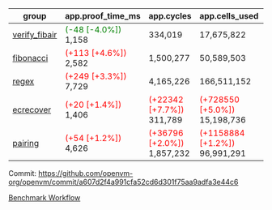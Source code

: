 | group | app.proof_time_ms | app.cycles | app.cells_used | leaf.proof_time_ms | leaf.cycles | leaf.cells_used |
| -- | -- | -- | -- | -- | -- | -- |
| [verify_fibair](https://github.com/openvm-org/openvm/blob/benchmark-results/benchmarks-pr/1613/verify_fibair-a607d2f4a991cfa52cd6d301f75aa9adfa3e44c6.md) |<span style='color: green'>(-48 [-4.0%])</span> 1,158 |  334,019 |  17,675,822 |- | - | - |
| [fibonacci](https://github.com/openvm-org/openvm/blob/benchmark-results/benchmarks-pr/1613/fibonacci-a607d2f4a991cfa52cd6d301f75aa9adfa3e44c6.md) |<span style='color: red'>(+113 [+4.6%])</span> 2,582 |  1,500,277 |  50,589,503 |- | - | - |
| [regex](https://github.com/openvm-org/openvm/blob/benchmark-results/benchmarks-pr/1613/regex-a607d2f4a991cfa52cd6d301f75aa9adfa3e44c6.md) |<span style='color: red'>(+249 [+3.3%])</span> 7,729 |  4,165,226 |  166,511,152 |- | - | - |
| [ecrecover](https://github.com/openvm-org/openvm/blob/benchmark-results/benchmarks-pr/1613/ecrecover-a607d2f4a991cfa52cd6d301f75aa9adfa3e44c6.md) |<span style='color: red'>(+20 [+1.4%])</span> 1,406 | <span style='color: red'>(+22342 [+7.7%])</span> 311,789 | <span style='color: red'>(+728550 [+5.0%])</span> 15,198,736 |- | - | - |
| [pairing](https://github.com/openvm-org/openvm/blob/benchmark-results/benchmarks-pr/1613/pairing-a607d2f4a991cfa52cd6d301f75aa9adfa3e44c6.md) |<span style='color: red'>(+54 [+1.2%])</span> 4,626 | <span style='color: red'>(+36796 [+2.0%])</span> 1,857,232 | <span style='color: red'>(+1158884 [+1.2%])</span> 96,991,291 |- | - | - |


Commit: https://github.com/openvm-org/openvm/commit/a607d2f4a991cfa52cd6d301f75aa9adfa3e44c6

[Benchmark Workflow](https://github.com/openvm-org/openvm/actions/runs/14935130607)
